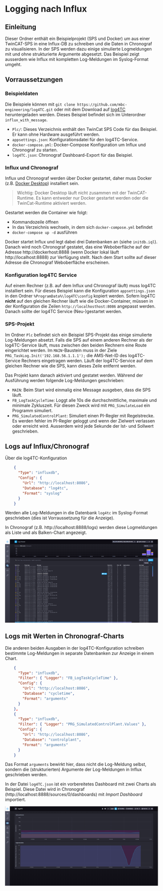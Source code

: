 # Logging nach Influx

## Einleitung

Dieser Ordner enthält ein Beispielprojekt (SPS und Docker) um aus einer TwinCAT-SPS in eine Influx-DB zu schreiben und die Daten in Chronograf zu visualisieren. In der SPS werden dazu einige simulierte Logmeldungen mit und ohne strukturierte Argumente abgesetzt. Das Beispiel zeigt ausserdem wie Influx mit kompletten Log-Meldungen im Syslog-Format umgeht.

## Vorraussetzungen

### Beispieldaten

Die Beispiele können mit `git clone https://github.com/mbc-engineering/log4TC.git` oder mit dem Download auf [log4TC](https://github.com/mbc-engineering/log4TC) heruntergeladen werden. Dieses Beispiel befindet sich im Unterordner `influx_with_message`. 

* `Plc/`: Dieses Verzeichnis enthält den TwinCat SPS Code für das Beispiel. Er kann ohne Hardware ausgeführt werden.
* `appsettings.json`: Konfigurationsdatei für den log4TC-Service.
* `docker-compose.yml`: Docker-Compose Konfiguration um Influx und Chronograf zu starten.
* `log4TC.json`: Chronograf Dashboard-Export für das Beispiel.

### Influx und Chronograf

Influx und Chronograf werden über Docker gestartet, daher muss Docker (z.B. [Docker Desktop](https://www.docker.com/products/docker-desktop)) installiert sein.

> Wichtig: Docker Desktop läuft nicht zusammen mit der TwinCAT-Runtime. Es kann entweder nur Docker gestartet werden oder die TwinCat-Runtime aktiviert werden.

Gestartet werden die Container wie folgt:
* Kommandozeile öffnen
* In das Verzeichnis wechseln, in dem sich `docker-compose.yml` befindet
* `docker-compose up -d` ausführen

Docker startet Influx und legt dabei drei Datenbanken an (siehe `initdb.iql`). Danach wird noch Chronograf gestatet, das eine Weboberfläche auf der Adresse http://dockerhost:8888 (wenn Docker lokal läuft http://localhost:8888) zur Verfügung stellt. Nach dem Start sollte auf dieser Adresse die Chronograf Weboberfläche erscheinen.

### Konfiguration log4TC Service

Auf einem Rechner (z.B. auf dem Influx und Chronograf läuft) muss log4TC installiert sein. Für dieses Beispiel kann die Konfiguration `appsettings.json` in den Ordner `%ProgramData%\log4TC\config` kopiert werden. Sofern log4TC **nicht** auf den gleichen Rechner läuft wie die Docker-Container, müssen in der Konfiguration die Zeilen `http://localhosthost:8086` angepasst werden. Danach sollte der log4TC Service (Neu-)gestartet werden.


### SPS-Projekt

Im Ordner `Plc` befindet sich ein Beispiel SPS-Projekt das einige simulierte Log-Meldungen absetzt. Falls die SPS auf einem anderen Rechner als der log4TC-Service läuft, muss zwischen den beiden Rechnern eine Route eingerichtet werden. Im `MAIN`-Baustein muss in der Ziele `PRG_TaskLog.Init('192.168.56.1.1.1');` die AMS-Net-ID des log4TC-Service Rechners eingetragen werden. Läuft der log4TC-Service auf dem gleichen Rechner wie die SPS, kann dieses Zeile entfernt werden.

Das Projekt kann danach aktiviert und gestatet werden. Während der Ausführung werden folgende Log-Meldungen geschrieben:

* `MAIN`: Beim Start wird einmalig eine Message ausgeben, dass die SPS läuft.
* `FB_LogTaskCycleTime`: Loggt alle 10s die durchschnittliche, maximale und minimale Zykluszeit. Für diesen Zweck wird mit `PRG_SimulateLoad` ein Programm simuliert.
* `PRG_SimulatedControlPlant`: Simuliert einen PI-Regler mit Regelstrecke. Es werden fehler im PI-Regler geloggt und wenn der Zielwert verlassen oder erreicht wird. Ausserdem wird jede Sekunde der Ist- und Sollwert geschrieben.

## Logs auf Influx/Chronograf

Über die log4TC-Konfiguration

```json
    {
      "Type": "influxdb",
      "Config": {
        "Url": "http://localhost:8086",
        "Database": "log4tc",
        "Format": "syslog"
      }
    }
```

Werden alle Log-Meldungen in die Datenbank `log4tc` im Syslog-Format geschrieben (dies ist Vorraussetzung für die Anzeige).

In Chronograf (z.B. http://localhost:8888/logs) werden diese Logmeldungen als Liste und als Balken-Chart angezeigt.

![Chronograf Log Viewer](assets/chronograf_log_viewer.png)

## Logs mit Werten in Chronograf-Charts

Die anderen beiden Ausgaben in der log4TC-Konfiguration schreiben bestimmte Log-Meldungen in separate Datenbanken zur Anzeige in einem Chart.


```json
    {
      "Type": "influxdb",
      "Filter": { "Logger": "FB_LogTaskCycleTime" },
      "Config": {
        "Url": "http://localhost:8086",
        "Database": "cycletime",
        "Format": "arguments"
      }
    },
    {
      "Type": "influxdb",
      "Filter": { "Logger": "PRG_SimulatedControlPlant.Values" },
      "Config": {
        "Url": "http://localhost:8086",
        "Database": "controlplant",
        "Format": "arguments"
      }
    }
```

Das Format `arguments` bewirkt hier, dass nicht die Log-Meldung selbst, sondern die (strukturierten) Argumente der Log-Meldungen in Influx geschrieben werden.

In der Datei `log4TC.json` ist ein vorbereitetes Dashboard mit zwei Charts als Beispiel. Diese Datei wird in Chronograf (http://localhost:8888/sources/0/dashboards) mit *Import Dashboard* importiert.

![Dashboard für log4TC](assets/chronograf_charts.png)


